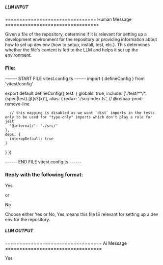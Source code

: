 ##### LLM INPUT #####
================================ Human Message =================================

Given a file of the repository, determine if it is relevant for setting up a development environment for the repository or providing information about how to set up dev env (how to setup, install, test, etc.). This determines whether the file's content is fed to the LLM and helps it set up the environment.

### File:
------ START FILE vitest.config.ts ------
import { defineConfig } from 'vitest/config'

export default defineConfig({
  test: {
    globals: true,
    include: ['./test/**/*.(spec|test).[jt]s?(x)'],
    alias: {
      redux: './src/index.ts', // @remap-prod-remove-line

      // this mapping is disabled as we want `dist` imports in the tests only to be used for "type-only" imports which don't play a role for jest
      '@internal/': './src/'
    },
    deps: {
      interopDefault: true
    }
  }
})

------ END FILE vitest.config.ts ------

### Reply with the following format:

<rel>Yes</rel>

or

<rel>No</rel>

Choose either Yes or No, Yes means this file IS relevant for setting up a dev env for the repository.

##### LLM OUTPUT #####
================================== Ai Message ==================================

<rel>Yes</rel>